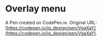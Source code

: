 # Overlay menu

A Pen created on CodePen.io. Original URL: [https://codepen.io/ig_design/pen/VgaXaY](https://codepen.io/ig_design/pen/VgaXaY).


